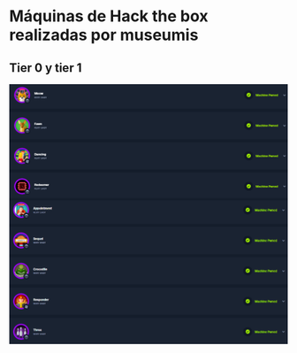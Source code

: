 # Máquinas de Hack the box realizadas por museumis

## Tier 0 y tier 1
![Maquinas](https://raw.githubusercontent.com/museumis/hackthebox/main/Hackthebox/imagenes/Maquinas%20realizadas.png)
